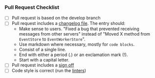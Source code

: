 ### Pull Request Checklist

<!-- Please read CONTRIBUTING.md before submitting your pull request -->

* [ ] Pull request is based on the develop branch
* [ ] Pull request includes a [changelog file](https://github.com/matrix-org/synapse/blob/master/CONTRIBUTING.md#changelog). The entry should:
  - Make sense to users. "Fixed a bug that prevented receiving
    messages from other servers" instead of "Moved X method
    from `EventStore` to `EventWorkerStore`".
  - Use markdown where necessary, mostly for `code blocks`.
  - Consist of a single line.
  - End with either a period (.) or an exclamation mark (!).
  - Start with a capital letter.
* [ ] Pull request includes a [sign off](https://github.com/matrix-org/synapse/blob/master/CONTRIBUTING.md#sign-off)
* [ ] Code style is correct (run the [linters](https://github.com/matrix-org/synapse/blob/master/CONTRIBUTING.md#code-style))
